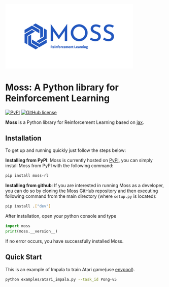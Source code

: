 <img src="docs/_static/images/moss.jpg" width="80%">

# Moss: A Python library for Reinforcement Learning

[![PyPI](https://img.shields.io/pypi/v/moss-rl)](https://pypi.org/project/moss-rl/)
[![GitHub license](https://img.shields.io/github/license/hilanzy/moss)](https://github.com/hilanzy/moss/blob/master/LICENSE)

**Moss** is a Python library for Reinforcement Learning based on [jax](https://github.com/google/jax).

## Installation

To get up and running quickly just follow the steps below:

  **Installing from PyPI**: Moss is currently hosted on [PyPI](https://pypi.org/project/moss-rl/),
  you can simply install Moss from PyPI with the following command:

  ```bash
  pip install moss-rl
  ```

  **Installing from github**: If you are interested in running Moss as a developer,
  you can do so by cloning the Moss GitHub repository and then executing following command
  from the main directory (where `setup.py` is located):

  ```bash
  pip install .["dev"]
  ```

After installation, open your python console and type

  ```python
  import moss
  print(moss.__version__)
  ```

If no error occurs, you have successfully installed Moss.

## Quick Start

This is an example of Impala to train Atari game(use [envpool](https://github.com/sail-sg/envpool)).
  ```bash
  python examples/atari_impala.py --task_id Pong-v5
  ```
